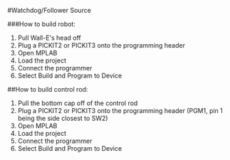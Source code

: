 #Watchdog/Follower Source

###How to build robot:
1. Pull Wall-E's head off
2. Plug a PICKIT2 or PICKIT3 onto the programming header
3. Open MPLAB
4. Load the project 
5. Connect the programmer
6. Select Build and Program to Device

##How to build control rod:
1. Pull the bottom cap off of the control rod
2. Plug a PICKIT2 or PICKIT3 onto the programming header (PGM1, pin 1 being the side closest to SW2)
3. Open MPLAB
4. Load the project
5. Connect the programmer 
6. Select Build and Program to Device
